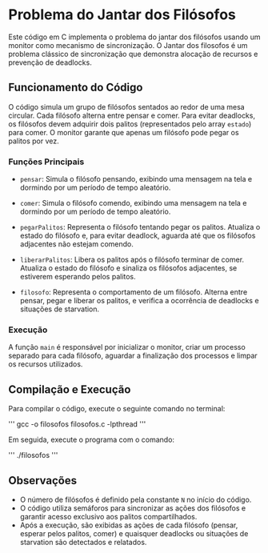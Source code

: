 # Problema do Jantar dos Filósofos

Este código em C implementa o problema do jantar dos filósofos usando um monitor como mecanismo de sincronização. O Jantar dos filosofos é um problema clássico de sincronização que demonstra alocação de recursos e prevenção de deadlocks.

## Funcionamento do Código

O código simula um grupo de filósofos sentados ao redor de uma mesa circular. Cada filósofo alterna entre pensar e comer. Para evitar deadlocks, os filósofos devem adquirir dois palitos (representados pelo array `estado`) para comer. O monitor garante que apenas um filósofo pode pegar os palitos por vez.

### Funções Principais

- `pensar`: Simula o filósofo pensando, exibindo uma mensagem na tela e dormindo por um período de tempo aleatório.

- `comer`: Simula o filósofo comendo, exibindo uma mensagem na tela e dormindo por um período de tempo aleatório.

- `pegarPalitos`: Representa o filósofo tentando pegar os palitos. Atualiza o estado do filósofo e, para evitar deadlock, aguarda até que os filósofos adjacentes não estejam comendo.

- `liberarPalitos`: Libera os palitos após o filósofo terminar de comer. Atualiza o estado do filósofo e sinaliza os filósofos adjacentes, se estiverem esperando pelos palitos.

- `filosofo`: Representa o comportamento de um filósofo. Alterna entre pensar, pegar e liberar os palitos, e verifica a ocorrência de deadlocks e situações de starvation.

### Execução

A função `main` é responsável por inicializar o monitor, criar um processo separado para cada filósofo, aguardar a finalização dos processos e limpar os recursos utilizados.

## Compilação e Execução

Para compilar o código, execute o seguinte comando no terminal:

'''
gcc -o filosofos filosofos.c -lpthread
'''

Em seguida, execute o programa com o comando:

'''
./filosofos
'''

## Observações

- O número de filósofos é definido pela constante `N` no início do código.
- O código utiliza semáforos para sincronizar as ações dos filósofos e garantir acesso exclusivo aos palitos compartilhados.
- Após a execução, são exibidas as ações de cada filósofo (pensar, esperar pelos palitos, comer) e quaisquer deadlocks ou situações de starvation são detectados e relatados.
